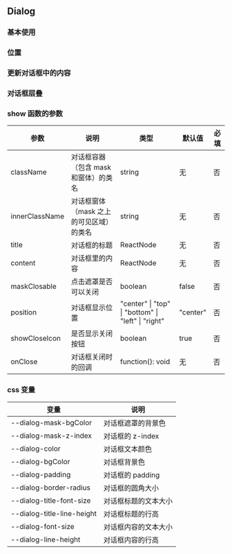 ## Dialog

### 基本使用

<code src="../demo/dialog/dialog1.tsx"></code>

### 位置

<code src="../demo/dialog/dialog2.tsx"></code>

### 更新对话框中的内容

<code src="../demo/dialog/dialog3.tsx"></code>

### 对话框层叠

<code src="../demo/dialog/dialog4.tsx"></code>

### show 函数的参数

| 参数           | 说明                                    | 类型                                               | 默认值   | 必填 |
| -------------- | --------------------------------------- | -------------------------------------------------- | -------- | ---- |
| className      | 对话框容器（包含 mask 和窗体）的类名    | string                                             | 无       | 否   |
| innerClassName | 对话框窗体（mask 之上的可见区域）的类名 | string                                             | 无       | 否   |
| title          | 对话框的标题                            | ReactNode                                          | 无       | 否   |
| content        | 对话框里的内容                          | ReactNode                                          | 无       | 否   |
| maskClosable   | 点击遮罩是否可以关闭                    | boolean                                            | false    | 否   |
| position       | 对话框显示位置                          | "center" \| "top" \| "bottom" \| "left" \| "right" | "center" | 否   |
| showCloseIcon  | 是否显示关闭按钮                        | boolean                                            | true     | 否   |
| onClose        | 对话框关闭时的回调                      | function(): void                                   | 无       | 否   |

### css 变量

| 变量                       | 说明                 |
| -------------------------- | -------------------- |
| --dialog-mask-bgColor      | 对话框遮罩的背景色   |
| --dialog-mask-z-index      | 对话框的 z-index     |
| --dialog-color             | 对话框文本颜色       |
| --dialog-bgColor           | 对话框背景色         |
| --dialog-padding           | 对话框的 padding     |
| --dialog-border-radius     | 对话框的圆角大小     |
| --dialog-title-font-size   | 对话框标题的文本大小 |
| --dialog-title-line-height | 对话框标题的行高     |
| --dialog-font-size         | 对话框内容的文本大小 |
| --dialog-line-height       | 对话框内容的行高     |
